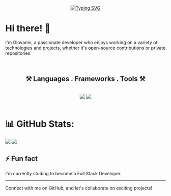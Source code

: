 <div align="center">
<a href="https://git.io/typing-svg"><img src="https://readme-typing-svg.herokuapp.com?Righteous&size=35&center=true&vCenter=true&width=500&height=70&&lines=Hi+there!+;I'm+Giovanni+%F0%9F%98%81" alt="Typing SVG" /></a>
</div>

# Hi there! 👋

I'm Giovanni, a passionate developer who enjoys working on a variety of technologies and projects, whether it's open-source contributions or private repositories.

<!---## 🚀 About Me--->
<br>
<h2 align="center">⚒️ Languages . Frameworks . Tools ⚒️</h2>
<br/>
<div align="center">
    <img src="https://skillicons.dev/icons?i=html,css,bootstrap,vscode,git,github,azure,cs,discord,dotnet,nestjs" />
    <img src="https://skillicons.dev/icons?i=javascript,typescript,react,nodejs,mysql,mongodb,express,docker,linkedin,angular" /><br>
</div>
<br>

# 📊 GitHub Stats:
<!---
![](https://github-readme-stats.vercel.app/api?username=dush-c&theme=dark&hide_border=false&include_all_commits=false&count_private=true)
-->
![](https://github-readme-streak-stats.herokuapp.com/?user=dush-c&theme=dark&hide_border=false)
![](https://github-readme-stats.vercel.app/api/top-langs/?username=dush-c&theme=dark&hide_border=false&include_all_commits=false&count_private=true&layout=compact)


## ⚡ Fun fact
I'm currently studing to become a Full Stack Developer.

---

Connect with me on GitHub, and let's collaborate on exciting projects!

<!---
- 👋 Hi, I’m @dush-c
- 👀 I’m interested in ...
- 🌱 I’m currently learning ...
- 💞️ I’m looking to collaborate on ...
- 📫 How to reach me ...
- 😄 Pronouns: ...
- ⚡ Fun fact: ...
--->
<!---
dush-c/dush-c is a ✨ special ✨ repository because its `README.md` (this file) appears on your GitHub profile.
You can click the Preview link to take a look at your changes.
--->
